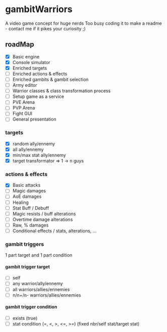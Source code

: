 
# gambitWarriors

A video game concept for huge nerds
Too busy coding it to make a readme - contact me if it pikes your curiosity ;)

## roadMap

- [x] Basic engine
- [x] Console simulator
- [x] Enriched targets
- [ ] Enriched actions & effects
- [ ] Enriched gambits & gambit selection
- [ ] Army editor
- [ ] Warrior classes & class transformation process
- [ ] Setup game as a service
- [ ] PVE Arena
- [ ] PVP Arena
- [ ] Fight GUI
- [ ] General presentation

### targets

- [x] random ally/ennemy
- [x] all ally/ennemy
- [x] min/max stat ally/ennemy
- [x] target transformator => 1 -> n guys

### actions & effects

- [x] Basic attacks
- [ ] Magic damages
- [ ] AoE damages
- [ ] Healing
- [ ] Stat Buff / Debuff
- [ ] Magic resists / buff alterations
- [ ] Overtime damage alterations
- [ ] Raw, % damages
- [ ] Conditional effects / stats, alterations, ...

### gambit triggers

1 part target and 1 part condition

#### gambit trigger target

- [ ] self
- [ ] any warrior/ally/ennemy
- [ ] all warriors/allies/ennemies
- [ ] n/n+/n- warriors/allies/ennemies

#### gambit trigger condition

- [ ] exists (true)
- [ ] stat condition (=, <, >, <=, >=) (fixed nbr/self stat/target stat)